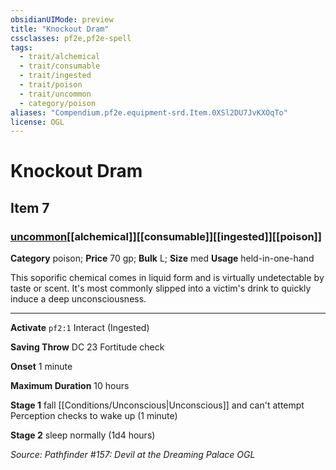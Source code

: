 ```yaml
---
obsidianUIMode: preview
title: "Knockout Dram"
cssclasses: pf2e,pf2e-spell
tags:
  - trait/alchemical
  - trait/consumable
  - trait/ingested
  - trait/poison
  - trait/uncommon
  - category/poison
aliases: "Compendium.pf2e.equipment-srd.Item.0XSl2DU7JvKXOqTo"
license: OGL
---
```

# Knockout Dram
## Item 7
### [uncommon](uncommon "Uncommon Rarity Trait")[[alchemical]][[consumable]][[ingested]][[poison]]

**Category** poison; 
**Price** 70 gp; 
**Bulk** L; **Size** med
**Usage** held-in-one-hand

This soporific chemical comes in liquid form and is virtually undetectable by taste or scent. It's most commonly slipped into a victim's drink to quickly induce a deep unconsciousness.

* * *

**Activate** `pf2:1` Interact (Ingested)

**Saving Throw** DC 23 Fortitude check

**Onset** 1 minute

**Maximum Duration** 10 hours

**Stage 1** fall [[Conditions/Unconscious|Unconscious]] and can't attempt Perception checks to wake up (1 minute)

**Stage 2** sleep normally (1d4 hours)

*Source: Pathfinder #157: Devil at the Dreaming Palace*
*OGL*